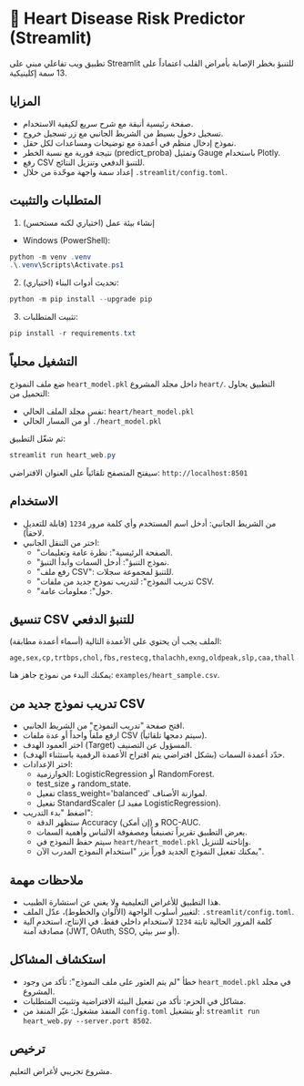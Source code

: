 # 💓 Heart Disease Risk Predictor (Streamlit)

تطبيق ويب تفاعلي مبني على Streamlit للتنبؤ بخطر الإصابة بأمراض القلب اعتماداً على 13 سمة إكلينيكية.

## المزايا
- صفحة رئيسية أنيقة مع شرح سريع لكيفية الاستخدام.
- تسجيل دخول بسيط من الشريط الجانبي مع زر تسجيل خروج.
- نموذج إدخال منظم في أعمدة مع توضيحات ومساعدات لكل حقل.
- نتيجة فورية مع نسبة الخطر (predict_proba) وتمثيل Gauge باستخدام Plotly.
- رفع CSV للتنبؤ الدفعي وتنزيل النتائج.
- إعداد سمة واجهة موحّدة من خلال `.streamlit/config.toml`.

## المتطلبات والتثبيت

1) إنشاء بيئة عمل (اختياري لكنه مستحسن)
- Windows (PowerShell):
```powershell
python -m venv .venv
.\.venv\Scripts\Activate.ps1
```

2) تحديث أدوات البناء (اختياري):
```powershell
python -m pip install --upgrade pip
```

3) تثبيت المتطلبات:
```powershell
pip install -r requirements.txt
```

## التشغيل محلياً

ضع ملف النموذج `heart_model.pkl` داخل مجلد المشروع `heart/`. التطبيق يحاول التحميل من:
- نفس مجلد الملف الحالي: `heart/heart_model.pkl`
- أو من المسار الحالي `./heart_model.pkl`

ثم شغّل التطبيق:
```powershell
streamlit run heart_web.py
```
سيفتح المتصفح تلقائياً على العنوان الافتراضي: `http://localhost:8501`

## الاستخدام
- من الشريط الجانبي: أدخل اسم المستخدم وأي كلمة مرور `1234` (قابلة للتعديل لاحقاً).
- اختر من التنقل الجانبي:
  - "الصفحة الرئيسية": نظرة عامة وتعليمات.
  - "نموذج التنبؤ": أدخل السمات وابدأ التنبؤ.
  - "رفع ملف CSV": للتنبؤ لمجموعة سجلات.
  - "تدريب النموذج": لتدريب نموذج جديد من ملفات CSV.
  - "حول": معلومات عامة.

## تنسيق CSV للتنبؤ الدفعي
الملف يجب أن يحتوي على الأعمدة التالية (أسماء أعمدة مطابقة):
```
age,sex,cp,trtbps,chol,fbs,restecg,thalachh,exng,oldpeak,slp,caa,thall
```
يمكنك البدء من نموذج جاهز هنا: `examples/heart_sample.csv`.

## تدريب نموذج جديد من CSV
- افتح صفحة "تدريب النموذج" من الشريط الجانبي.
- ارفع ملفاً واحداً أو عدة ملفات CSV (سيتم دمجها تلقائياً).
- اختر العمود الهدف (Target) المسؤول عن التصنيف.
- حدّد أعمدة السمات (بشكل افتراضي يتم اقتراح الأعمدة الرقمية باستثناء الهدف).
- اختر الإعدادات:
  - الخوارزمية: LogisticRegression أو RandomForest.
  - test_size و random_state.
  - تفعيل class_weight='balanced' لموازنة الأصناف.
  - تفعيل StandardScaler (مفيد لـ LogisticRegression).
- اضغط "بدء التدريب":
  - ستظهر الدقة Accuracy و (إن أمكن) ROC-AUC.
  - يعرض التطبيق تقريراً تصنيفياً ومصفوفة الالتباس وأهمية السمات.
  - سيتم حفظ النموذج في `heart/heart_model.pkl` وإتاحته للتنزيل.
  - يمكنك تفعيل النموذج الجديد فوراً بزر "استخدام النموذج المدرب الآن".

## ملاحظات مهمة
- هذا التطبيق للأغراض التعليمية ولا يغني عن استشارة الطبيب.
- لتغيير أسلوب الواجهة (الألوان والخطوط)، عدّل الملف: `.streamlit/config.toml`.
- كلمة المرور الحالية ثابتة `1234` لاستخدام داخلي فقط. في الإنتاج، استخدم آلية مصادقة آمنة (JWT, OAuth, SSO, أو سر بيئي).

## استكشاف المشاكل
- خطأ "لم يتم العثور على ملف النموذج": تأكد من وجود `heart_model.pkl` في مجلد المشروع.
- مشاكل في الحزم: تأكد من تفعيل البيئة الافتراضية وتثبيت المتطلبات.
- المنفذ مشغول: غيّر المنفذ من `config.toml` أو بتشغيل: `streamlit run heart_web.py --server.port 8502`.

## ترخيص
مشروع تجريبي لأغراض التعليم.
